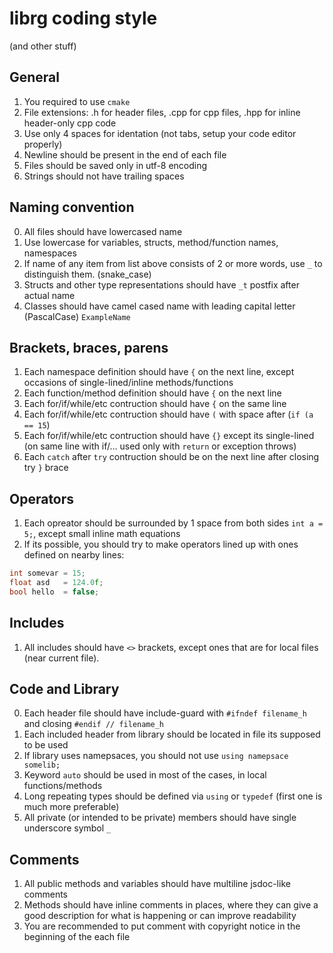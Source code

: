 # librg coding style

(and other stuff)

## General

1. You required to use `cmake`
2. File extensions: .h for header files, .cpp for cpp files, .hpp for inline header-only cpp code
3. Use only 4 spaces for identation (not tabs, setup your code editor properly)
4. Newline should be present in the end of each file
5. Files should be saved only in utf-8 encoding
6. Strings should not have trailing spaces

## Naming convention

0. All files should have lowercased name
1. Use lowercase for variables, structs, method/function names, namespaces
2. If name of any item from list above consists of 2 or more words, use `_` to distinguish them. (snake_case)
3. Structs and other type representations should have `_t` postfix after actual name
4. Classes should have camel cased name with leading capital letter (PascalCase) `ExampleName`

## Brackets, braces, parens

1. Each namespace definition should have `{` on the next line, except occasions of single-lined/inline methods/functions
2. Each function/method definition should have `{` on the next line
3. Each for/if/while/etc contruction should have `{` on the same line
4. Each for/if/while/etc contruction should have `(` with space after (`if (a == 15`)
5. Each for/if/while/etc contruction should have `{}` except its single-lined (on same line with if/... used only with `return` or exception throws)
6. Each `catch` after `try` contruction should be on the next line after closing try `}` brace

## Operators

1. Each opreator should be surrounded by 1 space from both sides `int a = 5;`, except small inline math equations
2. If its possible, you should try to make operators lined up with ones defined on nearby lines:

```cpp
int somevar = 15;
float asd   = 124.0f;
bool hello  = false;
```

## Includes

1. All includes should have `<>` brackets, except ones that are for local files (near current file).

## Code and Library

0. Each header file should have include-guard with `#ifndef filename_h` and closing `#endif // filename_h`
1. Each included header from library should be located in file its supposed to be used
2. If library uses namepsaces, you should not use `using namepsace somelib;`
3. Keyword `auto` should be used in most of the cases, in local functions/methods
4. Long repeating types should be defined via `using` or `typedef` (first one is much more preferable)
5. All private (or intended to be private) members should have single underscore symbol `_`

## Comments

1. All public methods and variables should have multiline jsdoc-like comments
2. Methods should have inline comments in places, where they can give a good description for what is happening or can improve readability
3. You are recommended to put comment with copyright notice in the beginning of the each file
